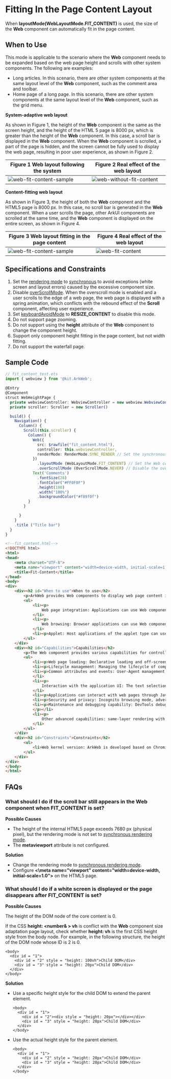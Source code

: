 # Fitting In the Page Content Layout

When **layoutMode(WebLayoutMode.FIT_CONTENT)** is used, the size of the **Web** component can automatically fit in the page content.

## When to Use

This mode is applicable to the scenario where the **Web** component needs to be expanded based on the web page height and scrolls with other system components. The following are examples:

- Long articles. In this scenario, there are other system components at the same layout level of the **Web** component, such as the comment area and toolbar.
- Home page of a long page. In this scenario, there are other system components at the same layout level of the **Web** component, such as the grid menu.

**System-adaptive web layout**

As shown in Figure 1, the height of the **Web** component is the same as the screen height, and the height of the HTML 5 page is 8000 px, which is greater than the height of the **Web** component. In this case, a scroll bar is displayed in the **Web** component. When the **Web** component is scrolled, a part of the page is hidden, and the screen cannot be fully used to display the web page, resulting in poor user experience, as shown in Figure 2.

| Figure 1 Web layout following the system| Figure 2 Real effect of the web layout|
| --- | --- |
| ![web-fit-content-sample](figures/arkweb-layoutmode-none.png) | ![web-without-fit-content](figures/web-without-fit-content.gif) |

**Content-fitting web layout**

As shown in Figure 3, the height of both the **Web** component and the HTML5 page is 8000 px. In this case, no scroll bar is generated in the **Web** component. When a user scrolls the page, other ArkUI components are scrolled at the same time, and the **Web** component is displayed on the entire screen, as shown in Figure 4.

| Figure 3 Web layout fitting in the page content| Figure 4 Real effect of the web layout|
| --- | --- |
| ![web-fit-content-sample](figures/arkweb-layoutmode-fit-content.png) | ![web-fit-content](figures/web-fit-content.gif) |

## Specifications and Constraints

1. Set the [rendering mode](web-render-mode.md) to [synchronous](web-render-mode.md#synchronous-rendering-mode) to avoid exceptions (white screen and layout errors) caused by the excessive component size.
2. Disable [overScrollMode](../reference/apis-arkweb/ts-basic-components-web-attributes.md#overscrollmode11). When the overscroll mode is enabled and a user scrolls to the edge of a web page, the web page is displayed with a spring animation, which conflicts with the rebound effect of the **Scroll** component, affecting user experience.
3. Set [keyboardAvoidMode](../reference/apis-arkweb/ts-basic-components-web-attributes.md#keyboardavoidmode12) to **RESIZE_CONTENT** to disable this mode.
4. Do not support page zooming.
5. Do not support using the **height** attribute of the **Web** component to change the component height.
6. Support only component height fitting in the page content, but not width fitting.
7. Do not support the waterfall page.

## Sample Code

```typescript
// fit_content_test.ets
import { webview } from '@kit.ArkWeb';

@Entry
@Component
struct WebHeightPage {
  private webviewController: WebviewController = new webview.WebviewController()
  private scroller: Scroller = new Scroller()

  build() {
    Navigation() {
      Column() {
        Scroll(this.scroller) {
          Column() {
            Web({
              src: $rawfile("fit_content.html"),
              controller: this.webviewController,
              renderMode: RenderMode.SYNC_RENDER // Set the synchronous rendering mode.
            })
              .layoutMode (WebLayoutMode.FIT_CONTENT) // Set the Web component size to fit in the page content.
              .overScrollMode (OverScrollMode.NEVER) // Disable the overscroll mode.
            Text('Comments')
              .fontSize(28)
              .fontColor("#FF0F0F")
              .height(100)
              .width("100%")
              .backgroundColor("#f89f0f")
          }
        }

      }
    }
    .title ("Title bar")
  }
}
```

```html
<!--fit_content.html-->
<!DOCTYPE html>
<html>
<head>
    <meta charset="UTF-8">
    <meta name="viewport" content="width=device-width, initial-scale=1, user-scalable=no">
    <title>Fit-Content</title>
</head>
<body>
<div>
    <div><h2 id="When to use">When to use</h2>
        <p>ArkWeb provides Web components to display web page content in applications. The common application scenarios are as follows:</p>
        <ul>
            <li><p>
                Web page integration: Applications can use Web components to embed web page content to reduce development costs and improve development and operation efficiency.</p> 
            </li>
            <li><p>
                Web browsing: Browser applications can use Web components to open third-party web pages, browse web pages in traceless mode, and set advertisement blocking.</p>
            </li>
            <li><p>Applet: Host applications of the applet type can use web components to render applet pages. </p></li>
        </ul>
    </div>
    <div><h2 id="Capabilities">Capabilities</h2>
        <p>The Web component provides various capabilities for controlling web pages, including: </p>
        <ul>
            <li><p>Web page loading: Declarative loading and off-screen loading of web pages. </p></li>
            <li><p>Lifecycle management: Managing the lifecycle of components and notifying web pages of loading status changes. </p></li>
            <li><p>Common attributes and events: User-Agent management, cookie and storage management, font and dark mode management, and permission management. </p>
            </li>
            <li><p>
                Interaction with the application UI: The text selection menu, context menu, and file upload page can be customized to interact with the application UI. </p>
            </li>
            <li><p>Applications can interact with web pages through JavaScriptProxy. </p></li>
            <li><p>Security and privacy: Incognito browsing mode, advertisement blocking, and Advanced Security mode. </p></li>
            <li><p>Maintenance and debugging capability: DevTools debugging and Crashpad (used to collect Web component crash information).
            </p></li>
            <li><p>
                Other advanced capabilities: same-layer rendering with system components, network and media playback takeover, and custom input method for Web component text boxes. </p>
            </li>
        </ul>
    </div>
    <div><h2 id="Constraints">Constraints</h2>
        <ul>
            <li>Web kernel version: ArkWeb is developed based on Chromium M114.</li>
        </ul>
    </div>
</div>
</body>
</html>
```

## FAQs

### What should I do if the scroll bar still appears in the Web component when FIT_CONTENT is set?

**Possible Causes**

- The height of the internal HTML5 page exceeds 7680 px (physical pixel), but the rendering mode is not set to [synchronous rendering mode](web-render-mode.md#synchronous-rendering-mode).
- The **metaviewport** attribute is not configured.

**Solution**

- Change the rendering mode to [synchronous rendering mode](web-render-mode.md#synchronous-rendering-mode).
- Configure **<\meta name="viewport" content="width=device-width, initial-scale=1.0">** on the HTML5 page.


### What should I do if a white screen is displayed or the page disappears after FIT_CONTENT is set?

**Possible Causes**

The height of the DOM node of the core content is 0.

If the CSS **height: <number& > vh** is conflict with the **Web** component size adaptation page layout, check whether **height: vh** is the first CSS height style from the body node. For example, in the following structure, the height of the DOM node whose ID is 2 is 0.

```
<body>
  <div id = "1">
    <div id = "2" style = "height: 100vh">Child DOM</div>
    <div id = "3" style = "height: 20px">Child DOM</div>
  </div>
</body>
```

**Solution**

- Use a specific height style for the child DOM to extend the parent element.

  ```
  <body>
    <div id = "1">
      <div id = "2"><div style = "height: 20px"></div></div>
      <div id = "3" style = "height: 20px">Child DOM</div>
    </div>
  </body>
  ```

- Use the actual height style for the parent element.

  ```
  <body>
    <div id = "1">
      <div id = "2" style = "height: 20px">Child DOM</div>
      <div id = "3" style = "height: 20px">Child DOM</div>
    </div>
  </body>
  ```
